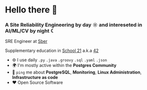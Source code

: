 # Hello there 👋

### A Site Reliability Engineering by day ☼ and intereseted in AI/ML/CV by night ☾

SRE Engineer at [Sber](https://www.sberbank.ru)

Supplementary education in [School 21](https://21-school.ru) a.k.a [42](https://42.fr/en/homepage/)



- ⚙️ I use daily `.py` `.java` `.groovy` `.sql` `.yaml` `.json`
- 🌍 I'm mostly active within the **Postgres Community**
- 💬 `ping` me about **PostgreSQL**, **Monitoring**, **Linux Administration**, **Infrastructure as code**
- ❤️ Open Source Software



